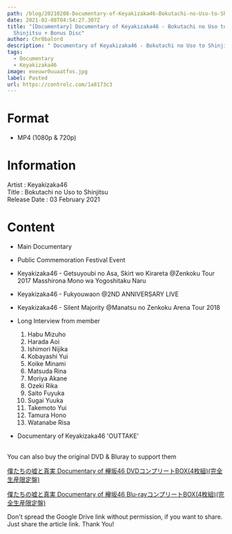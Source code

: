 ```yaml
---
path: /blog/20210208-Documentary-of-Keyakizaka46-Bokutachi-no-Uso-to-Shinjitsu
date: 2021-02-08T04:54:27.307Z
title: "[Documentary] Documentary of Keyakizaka46 - Bokutachi no Uso to
  Shinjitsu + Bonus Disc"
author: Chr0balord
description: " Documentary of Keyakizaka46 - Bokutachi no Uso to Shinjitsu + Bonus Disc"
tags:
  - Documentary
  - Keyakizaka46
image: eoeuwr0uuaatfos.jpg
label: Pasted
url: https://controlc.com/1a8173c3
---
```

# Format

* MP4 (1080p & 720p)

# Information

Artist : Keyakizaka46 <br/>
Title : Bokutachi no Uso to Shinjitsu <br>
Release Date : 03 February 2021 <br>

# Content

* Main Documentary
* Public Commemoration Festival Event
* Keyakizaka46 - Getsuyoubi no Asa, Skirt wo Kirareta @Zenkoku Tour 2017 Masshirona Mono wa Yogoshitaku Naru
* Keyakizaka46 - Fukyouwaon @2ND ANNIVERSARY LIVE
* Keyakizaka46 - Silent Majority @Manatsu no Zenkoku Arena Tour 2018
* Long Interview from member

  1. Habu Mizuho
  2. Harada Aoi
  3. Ishimori Nijika
  4. Kobayashi Yui
  5. Koike Minami
  6. Matsuda Rina
  7. Moriya Akane
  8. Ozeki Rika
  9. Saito Fuyuka
  10. Sugai Yuuka
  11. Takemoto Yui
  12. Tamura Hono
  13. Watanabe Risa
* Documentary of Keyakizaka46 'OUTTAKE'

\
You can also buy the original DVD & Bluray to support them

[僕たちの嘘と真実 Documentary of 欅坂46 DVDコンプリートBOX(4枚組)(完全生産限定盤)](https://www.amazon.co.jp/dp/B08P61NJXX/)

[僕たちの嘘と真実 Documentary of 欅坂46 Blu-rayコンプリートBOX(4枚組)(完全生産限定盤)](https://www.amazon.co.jp/dp/B08P63GKRW/)

Don't spread the Google Drive link without permission, if you want to share. Just share the article link. Thank You!